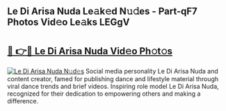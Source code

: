 ## Le Di Arisa Nuda Le𝚊k𝚎d N𝚞𝚍es - Part-qF7 Photos Vid𝚎o Le𝚊ks LEGgV

# <h2><a href="http://fbfsjej.evod.top/?m=Le+Di+Arisa+Nuda">🔗 👉🔴 Le Di Arisa Nuda Vid𝚎o Ph𝚘t𝚘s</a></h2>

[![Le Di Arisa Nuda N𝚞d𝚎s](https://i.imgur.com/8V9OHl7.gif)](http://fbfsjej.evod.top/?m=Le+Di+Arisa+Nuda)
Social media personality Le Di Arisa Nuda and content creator, famed for publishing dance and lifestyle material through viral dance trends and brief videos. Inspiring role model Le Di Arisa Nuda, recognized for their dedication to empowering others and making a difference. 
